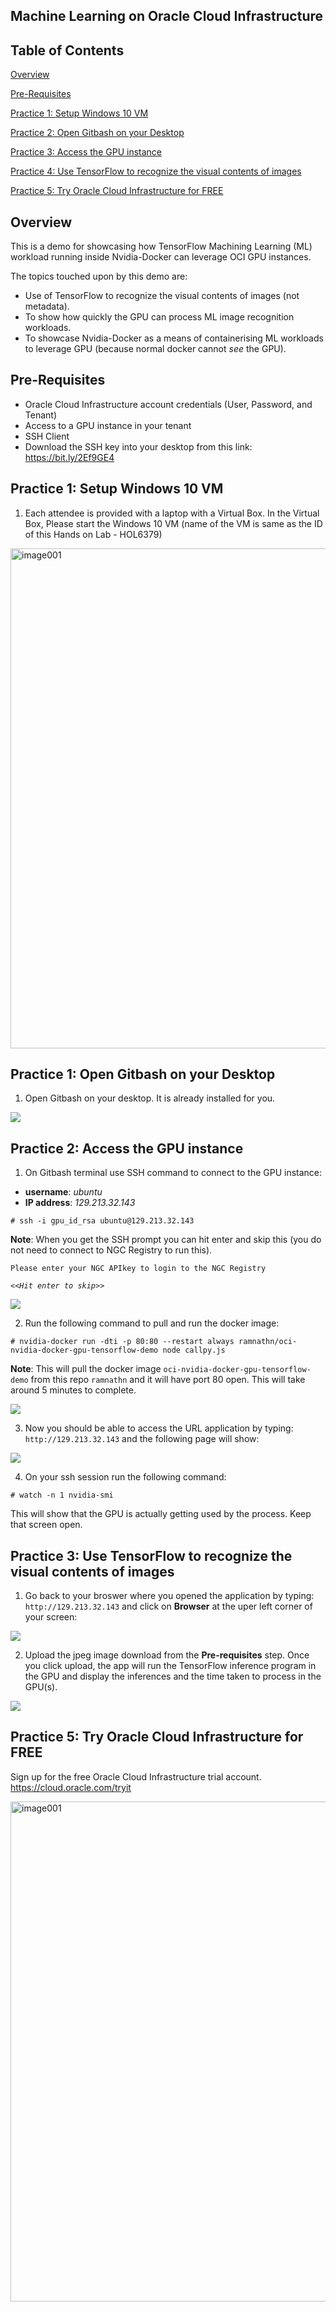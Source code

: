 ## Machine Learning on Oracle Cloud Infrastructure

## Table of Contents

[Overview](#overview)

[Pre-Requisites](#pre-requisites)

[Practice 1: Setup Windows 10 VM](#practice-1-setup-windows-10-vm)

[Practice 2: Open Gitbash on your Desktop](#practice-1-open-gitbash-on-your-desktop)

[Practice 3: Access the GPU instance](#practice-2-access-the-gpu-instance)

[Practice 4: Use TensorFlow to recognize the visual contents of images](#practice-3-use-tensorflow-to-recognize-the-visual-contents-of-images)

[Practice 5: Try Oracle Cloud Infrastructure for FREE](#practice-5-try-oracle-cloud-infrastructure-for-free)

## Overview
This is a demo for showcasing how TensorFlow Machining Learning (ML) workload running inside Nvidia-Docker can leverage OCI GPU instances.

The topics touched upon by this demo are:

-   Use of TensorFlow to recognize the visual contents of images (not metadata).
-   To show how quickly the GPU can process ML image recognition workloads.
-   To showcase Nvidia-Docker as a means of containerising ML workloads to leverage GPU (because normal docker cannot  _see_  the GPU).

## Pre-Requisites 

- Oracle Cloud Infrastructure account credentials (User, Password, and Tenant)
- Access to a GPU instance in your tenant
- SSH Client
- Download the SSH key into your desktop from this link: https://bit.ly/2Ef9GE4


## Practice 1: Setup Windows 10 VM 

1) Each attendee is provided with a laptop with a Virtual Box. In the Virtual Box, Please start the Windows 10 VM (name of the VM is same as the ID of this Hands on Lab - HOL6379)

<img width="800" alt="image001" src="https://raw.githubusercontent.com/oracle/learning-library/master/oci-library/OOW-2018/EdgeLab/media/image1.png">

## Practice 1: Open Gitbash on your Desktop

1) Open Gitbash on your desktop. It is already installed for you. 

![](img/gitbash001.png)

## Practice 2: Access the GPU instance

1) On Gitbash terminal use SSH command to connect to the GPU instance:

- **username**: *ubuntu*
- **IP address**: *129.213.32.143*

```
# ssh -i gpu_id_rsa ubuntu@129.213.32.143 
```
**Note**: When you get the SSH prompt you can hit enter and skip this (you do not need to connect to NGC Registry to run this).

`Please enter your NGC APIkey to login to the NGC Registry`

_`<<Hit enter to skip>>`_

![](img/image001.png)

2) Run the following command to pull and run the docker image:

``# nvidia-docker run -dti -p 80:80 --restart always ramnathn/oci-nvidia-docker-gpu-tensorflow-demo node callpy.js``

**Note**: This will pull the docker image ``oci-nvidia-docker-gpu-tensorflow-demo`` from this repo ``ramnathn`` and it will have port 80 open.  This will take around 5 minutes to complete.

![](img/image002.png)

3) Now you should be able to access the URL application by typing: ``http://129.213.32.143`` and the following page will show:

![](img/image003.png)

4) On your ssh session run the following command:

```
# watch -n 1 nvidia-smi
```
This will show that the GPU is actually getting used by the process.  Keep that screen open. 

## Practice 3: Use TensorFlow to recognize the visual contents of images

1) Go back to your broswer where you opened the application by typing: `http://129.213.32.143` and click on **Browser** at the uper left corner of your screen:

![](img/image004.png)

2) Upload the jpeg image download from the **Pre-requisites** step. Once you click upload, the app will run the TensorFlow inference program in the GPU and display the inferences and the time taken to process in the GPU(s).

![](img/image005.png)

## Practice 5: Try Oracle Cloud Infrastructure for FREE 

Sign up for the free Oracle Cloud Infrastructure trial account. 
https://cloud.oracle.com/tryit

<img width="800" alt="image001" src="https://raw.githubusercontent.com/oracle/learning-library/master/oci-library/OOW-2018/EdgeLab/media/image34.png">